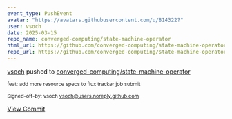 ```yaml
---
event_type: PushEvent
avatar: "https://avatars.githubusercontent.com/u/814322?"
user: vsoch
date: 2025-03-15
repo_name: converged-computing/state-machine-operator
html_url: https://github.com/converged-computing/state-machine-operator/commit/a30e92ca345fca6575a99b0e4f3ad74a07d92766
repo_url: https://github.com/converged-computing/state-machine-operator
---
```


<a href='https://github.com/vsoch' target='_blank'>vsoch</a> pushed to <a href='https://github.com/converged-computing/state-machine-operator' target='_blank'>converged-computing/state-machine-operator</a>

<small>feat: add more resource specs to flux tracker job submit

Signed-off-by: vsoch <vsoch@users.noreply.github.com></small>

<a href='https://github.com/converged-computing/state-machine-operator/commit/a30e92ca345fca6575a99b0e4f3ad74a07d92766' target='_blank'>View Commit</a>